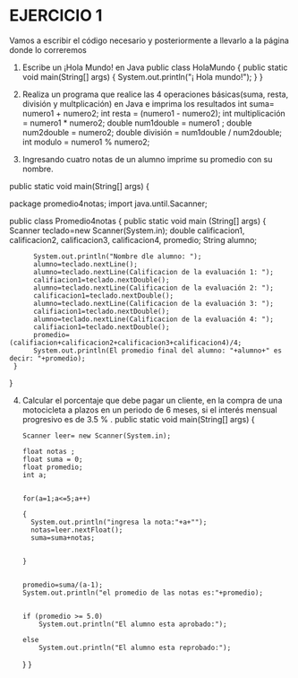# EJERCICIO 1
Vamos a escribir el código necesario y posteriormente a llevarlo a la página donde lo correremos

1. Escribe un ¡Hola Mundo! en Java
public class HolaMundo { public static void main(String[] args) { System.out.println("¡ Hola mundo!"); } }
     
     
2. Realiza un programa que realice las 4 operaciones básicas(suma, resta, división y multplicación) en Java e imprima los resultados
int suma= numero1 + numero2;
int resta = (numero1 - numero2);
int multiplicación = numero1 * numero2;
double num1double = numero1 ; 
double num2double = numero2;
double división = num1double / num2double;
int modulo = numero1 % numero2;
             
    
3. Ingresando cuatro notas de un alumno imprime su promedio con su nombre.

public static void main(String[] args) {

package promedio4notas;
import java.until.Sacanner;

public class Promedio4notas {
     public static void main (String[] args) {
          Scanner teclado=new Scanner(System.in);
          double calificacion1, calificacion2, calificacion3, calificacion4, promedio;
          String alumno; 
          
          System.out.println("Nombre dle alumno: ");
          alumno=teclado.nextLine();
          alumno=teclado.nextLine(Calificacion de la evaluación 1: ");
          califiacion1=teclado.nextDouble();
          alumno=teclado.nextLine(Calificacion de la evaluación 2: ");
          calificacion1=teclado.nextDouble();
          alumno=teclado.nextLine(Calificacion de la evaluación 3: ");
          califiacion1=teclado.nextDouble();
          alumno=teclado.nextLine(Calificacion de la evaluación 4: ");
          califiacion1=teclado.nextDouble();
          promedio=(califiacion+calificacion2+calificacion3+calificacion4)/4;
          System.out.println(El promedio final del alumno: "+alumno+" es decir: "+promedio); 
     }
}

    
 4. Calcular el porcentaje que debe pagar un cliente, en la compra de una motocicleta a plazos en un periodo de 6 meses, si el interés mensual progresivo es de 3.5 % .
public static void main(String[] args) {

        Scanner leer= new Scanner(System.in);

        float notas ;
        float suma = 0;
        float promedio;
        int a;


        for(a=1;a<=5;a++)

        {  
          System.out.println("ingresa la nota:"+a+"");
          notas=leer.nextFloat();
          suma=suma+notas;


        } 


        promedio=suma/(a-1);
        System.out.println("el promedio de las notas es:"+promedio);


        if (promedio >= 5.0)
            System.out.println("El alumno esta aprobado:");

        else
            System.out.println("El alumno esta reprobado:");
    }
    }
